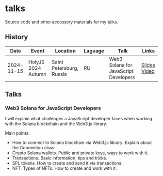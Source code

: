 # talks

Source code and other accessory materials for my talks.

## History

| Date | Event | Location | Laguage | Talk | Links |
|------|-------|----------|---------|------|-------|
| 2024-11-15 | HolyJS 2024 Autumn | Saint Petersburg, Russia | RU | Web3 Solana for JavaScript Developers | [Slides](https://squidex.jugru.team/api/assets/srm/a432fc24-7f4d-44f1-8f84-3582b773d996/holyjs-osens-2024-prezentaciya.pdf) [Video](https://youtu.be/vA5O5baY6us?feature=shared) |


## Talks
### Web3 Solana for JavaScript Developers
I will explain what challenges a JavaScript developer faces when working with the Solana blockchain and the Web3.js library.

Main points:
- How to connect to Solana blockhain via Web3.js library. Explain about the Connection class.
- Crypto Solana wallets. Public and private keys, ways to work with it.
- Transactions. Basic information, tips and tricks. 
- SPL tokens. How to create and send it via transactions.
- NFT. Types of NFTs. How to create and work with it.
